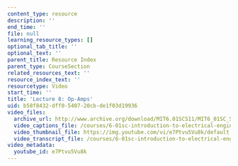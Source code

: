 ```yaml
---
content_type: resource
description: ''
end_time: ''
file: null
learning_resource_types: []
optional_tab_title: ''
optional_text: ''
parent_title: Resource Index
parent_type: CourseSection
related_resources_text: ''
resource_index_text: ''
resourcetype: Video
start_time: ''
title: 'Lecture 8: Op-Amps'
uid: b58f8432-dff0-5407-20cb-de1f03d19936
video_files:
  archive_url: http://www.archive.org/download/MIT6.01SCS11/MIT6_01SC_S11_lec08_300k.mp4
  video_captions_file: /courses/6-01sc-introduction-to-electrical-engineering-and-computer-science-i-spring-2011/0860b5a009d2596090735c9bdd0ef170_e7Ptvu5Vu8k.vtt
  video_thumbnail_file: https://img.youtube.com/vi/e7Ptvu5Vu8k/default.jpg
  video_transcript_file: /courses/6-01sc-introduction-to-electrical-engineering-and-computer-science-i-spring-2011/6a0c06df5f0edda0bb29af0b58ba061b_e7Ptvu5Vu8k.pdf
video_metadata:
  youtube_id: e7Ptvu5Vu8k
---
```

